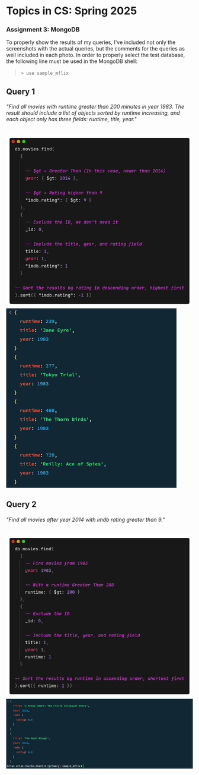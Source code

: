 # Topics in CS: Spring 2025
### Assignment 3: MongoDB

To properly show the results of my queries, I've included not only the screenshots with the actual queries, but the comments for the queries as well included in each photo.
In order to properly select the test database, the following line must be used in the MongoDB shell:

>```> use sample_mflix```

## Query 1
###### *"Find all movies with runtime greater than 200 minutes in year 1983. The result should include a list of objects sorted by runtime increasing, and each object only has three fields: runtime, title, year."*
![Query1.png](Query1.png)
![FirstQueryScreenshot.PNG](FirstQueryScreenshot.PNG)

## Query 2
###### *"Find all movies after year 2014 with imdb rating greater than 9."*
![Query2.png](Query2.png)
![Movie2.PNG](Movie2.PNG)
